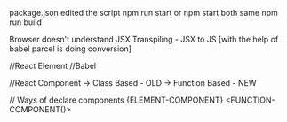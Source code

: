 package.json
edited the script
npm run start or npm start both same
npm run build

Browser doesn't understand JSX
Transpiling - JSX to JS [with the help of babel parcel is doing conversion]

//React Element
//Babel

//React Component
-> Class Based - OLD
-> Function Based - NEW


// Ways of declare components
{ELEMENT-COMPONENT}
<FUNCTION-COMPONENT/>
<FUNCTION-COMPONENT></FUNCTION-COMPONENT>
<FUNCTION-COMPONENT()>